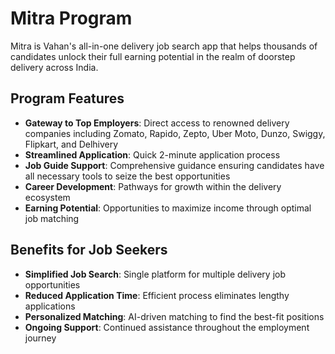 # Mitra Program

Mitra is Vahan's all-in-one delivery job search app that helps thousands of candidates unlock their full earning potential in the realm of doorstep delivery across India.

## Program Features

- **Gateway to Top Employers**: Direct access to renowned delivery companies including Zomato, Rapido, Zepto, Uber Moto, Dunzo, Swiggy, Flipkart, and Delhivery
- **Streamlined Application**: Quick 2-minute application process
- **Job Guide Support**: Comprehensive guidance ensuring candidates have all necessary tools to seize the best opportunities
- **Career Development**: Pathways for growth within the delivery ecosystem
- **Earning Potential**: Opportunities to maximize income through optimal job matching

## Benefits for Job Seekers

- **Simplified Job Search**: Single platform for multiple delivery job opportunities
- **Reduced Application Time**: Efficient process eliminates lengthy applications
- **Personalized Matching**: AI-driven matching to find the best-fit positions
- **Ongoing Support**: Continued assistance throughout the employment journey
